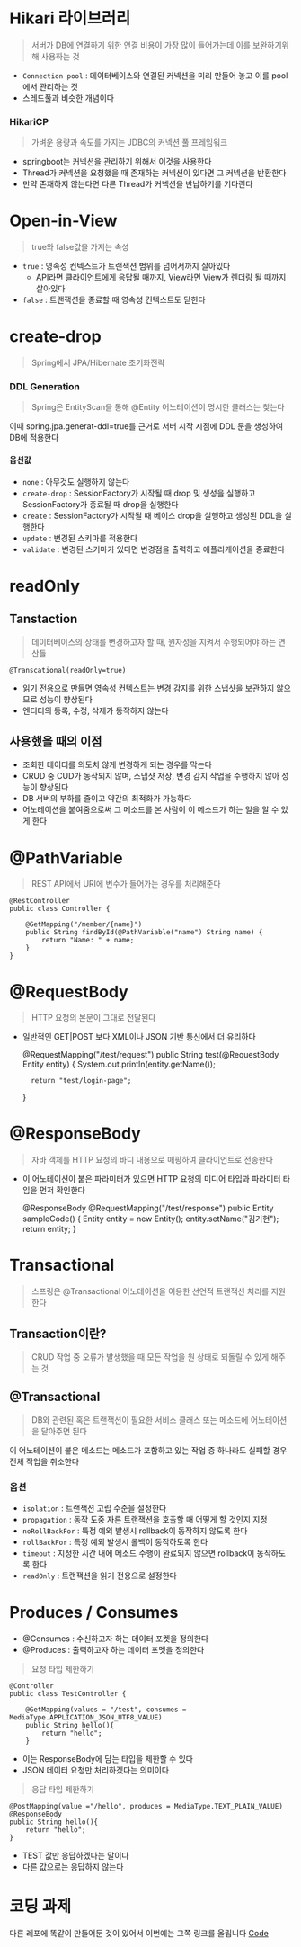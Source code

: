 # Hikari 라이브러리
> 서버가 DB에 연결하기 위한 연결 비용이 가장 많이 들어가는데 이를 보완하기위해 사용하는 것
* `Connection pool` : 데이터베이스와 연결된 커넥션을 미리 만들어 놓고 이를 pool에서 관리하는 것
* 스레드풀과 비슷한 개념이다

### HikariCP
> 가벼운 용량과 속도를 가지는 JDBC의 커넥션 풀 프레임워크
* springboot는 커넥션을 관리하기 위해서 이것을 사용한다
* Thread가 커넥션을 요청했을 때 존재하는 커넥션이 있다면 그 커넥션을 반환한다
* 만약 존재하지 않는다면 다른 Thread가 커넥션을 반납하기를 기다린다

# Open-in-View
> true와 false값을 가지는 속성
* `true` : 영속성 컨텍스트가 트랜잭션 범위를 넘어서까지 살아있다
  * API라면 클라이언트에게 응답될 때까지,  View라면 View가 렌더링 될 때까지 살아있다
* `false` : 트랜잭션을 종료할 때 영속성 컨텍스트도 닫힌다

# create-drop
> Spring에서 JPA/Hibernate 초기화전략

### DDL Generation
> Spring은 EntityScan을 통해 @Entity 어노테이션이 명시한 클래스는 찾는다

이때 spring.jpa.generat-ddl=true를 근거로 서버 시작 시점에 DDL 문을 생성하여 DB에 적용한다
#### 옵션값
* `none` : 아무것도 실행하지 않는다
* `create-drop` : SessionFactory가 시작될 때 drop 및 생성을 실행하고 SessionFactory가 종료될 때 drop을 실행한다
* `create` : SessionFactory가 시작될 때 베이스 drop을 실행하고 생성된 DDL을 실행한다
* `update` : 변경된 스키마를 적용한다
* `validate` : 변경된 스키마가 있다면 변경점을 출력하고 애플리케이션을 종료한다

# readOnly
## Tanstaction
> 데이터베이스의 상태를 변경하고자 할 때, 원자성을 지켜서 수행되어야 하는 연산들


    @Transcational(readOnly=true)
* 읽기 전용으로 만들면 영속성 컨텍스트는 변경 감지를 위한 스냅샷을 보관하지 않으므로 성능이 향상된다
* 엔티티의 등록, 수정, 삭제가 동작하지 않는다
## 사용했을 때의 이점
* 조회한 데이터를 의도치 않게 변경하게 되는 경우를 막는다
* CRUD 중 CUD가 동작되지 않며, 스냅샷 저장, 변경 감지 작업을 수행하지 않아 성능이 향상된다
* DB 서버의 부하를 줄이고 약간의 최적화가 가능하다
* 어노테이션을 붙여줌으로써 그 메소드를 본 사람이 이 메소드가 하는 일을 알 수 있게 한다

# @PathVariable
> REST API에서 URI에 변수가 들어가는 경우를 처리해준다

    @RestController
    public class Controller {
        
        @GetMapping("/member/{name}")
        public String findById(@PathVariable("name") String name) {
            return "Name: " + name;
        }
    }
# @RequestBody
> HTTP 요청의 본문이 그대로 전달된다
* 일반적인 GET|POST 보다 XML이나 JSON 기반 통신에서 더 유리하다


    @RequestMapping("/test/request")
    public String test(@RequestBody Entity entity) {
        System.out.println(entity.getName());

        return "test/login-page";
    }
# @ResponseBody
> 자바 객체를 HTTP 요청의 바디 내용으로 매핑하여 클라이언트로 전송한다
* 이 어노테이션이 붙은 파라미터가 있으면 HTTP 요청의 미디어 타입과 파라미터 타입을 먼저 확인한다


    @ResponseBody
    @RequestMapping("/test/response")
    public Entity sampleCode() {
        Entity entity = new Entity();
        entity.setName("김기현");
        return entity;
    }

# Transactional
> 스프링은 @Transactional 어노테이션을 이용한 선언적 트랜잭션 처리를 지원한다

## Transaction이란?
> CRUD 작업 중 오류가 발생했을 때 모든 작업을 원 상태로 되돌릴 수 있게 해주는 것

## @Transactional
> DB와 관련된 혹은 트랜잭션이 필요한 서비스 클래스 또는 메소드에 어노테이션을 달아주면 된다

이 어노테이션이 붙은 메소드는 메소드가 포함하고 있는 작업 중 하나라도 실패할 경우 전체 작업을 취소한다
### 옵션
* `isolation` : 트랜잭션 고립 수준을 설정한다
* `propagation` : 동작 도중 자른 트랜잭션을 호출할 때 어떻게 할 것인지 지정
* `noRollBackFor` : 특정 예외 발생시 rollback이 동작하지 않도록 한다
* `rollBackFor` : 특정 예외 발생시 롤백이 동작하도록 한다
* `timeout` : 지정한 시간 내에 메소드 수행이 완료되지 않으면 rollback이 동작하도록 한다
* `readOnly` : 트랜잭션을 읽기 전용으로 설정한다

# Produces / Consumes
* @Consumes : 수신하고자 하는 데이터 포켓을 정의한다
* @Produces : 출력하고자 하는 데이터 포멧을 정의한다

> 요청 타입 제한하기

    @Controller
    public class TestController {
        
        @GetMapping(values = "/test", consumes = MediaType.APPLICATION_JSON_UTF8_VALUE)
        public String hello(){
            return "hello";
        }
* 이는 ResponseBody에 담는 타입을 제한할 수 있다
* JSON 데이터 요청만 처리하겠다는 의미이다

>응답 타입 제한하기

    @PostMapping(value ="/hello", produces = MediaType.TEXT_PLAIN_VALUE)
    @ResponseBody
    public String hello(){
        return "hello";
    }
* TEST 값만 응답하겠다는 말이다
* 다른 값으로는 응답하지 않는다

# 코딩 과제
다른 레포에 똑같이 만들어둔 것이 있어서 이번에는 그쪽 링크를 올립니다
[Code](https://github.com/KimKiHyun0206/se-todo-study-kihyun/tree/23.1.11-study)
